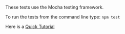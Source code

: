 These tests use the Mocha testing framework.

To run the tests from the command line type: `npm test`

Here is a [Quick Tutorial](http://dailyjs.com/2011/12/08/mocha)